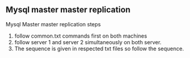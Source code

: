 Mysql master master replication
----

Mysql Master master replication steps

1. follow common.txt commands first on both machines
2. follow server 1 and server 2 simultaneously on both server.
3. The sequence is given in respected txt files so follow the sequence.

